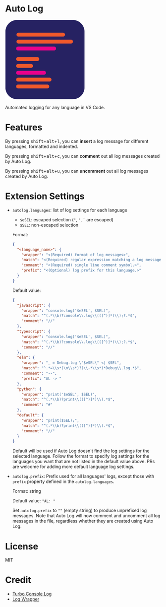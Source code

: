 # Auto Log

![Auto Log Logo](./media/logo.png)

Automated logging for any language in VS Code.

# Features

By pressing <kbd>shift</kbd>+<kbd>alt</kbd>+<kbd>l</kbd>, you can **insert** a log message for different languages, formatted and indented.

By pressing <kbd>shift</kbd>+<kbd>alt</kbd>+<kbd>c</kbd>, you can **comment** out all log messages created by Auto Log.

By pressing <kbd>shift</kbd>+<kbd>alt</kbd>+<kbd>u</kbd>, you can **uncomment** out all log messages created by Auto Log.

# Extension Settings

- `autolog.languages`: list of log settings for each language
  - `$eSEL`: escaped selection (`"`, `'`, `` ` `` are escaped)
  - `$SEL`: non-escaped selection

  Format:
  ```json
  {
    "<language_name>": {
      "wrapper": "<(Required) format of log messages>",
      "match": "<(Required) regular expression matching a log message, used for commenting and uncommenting>. Reference the default regexps below on how to write one.",
      "comment": "<(Required) single line comment symbol.>",
      "prefix": "<(Optional) log prefix for this language.>"
    }
  }
  ```

  Default value:
  ```json
  {
    "javascript": {
      "wrapper": "console.log('$eSEL', $SEL)",
      "match": "^(.*\\b)?console\\.log\\(([^)]*)\\);?.*$",
      "comment": "//"
    },
    "typescript": {
      "wrapper": "console.log('$eSEL', $SEL)",
      "match": "^(.*\\b)?console\\.log\\(([^)]*)\\);?.*$",
      "comment": "//"
    },
    "elm": {
      "wrapper": "_ = Debug.log \"$eSEL\" <| $SEL",
      "match": "^.*=\\s*(\n\\s*)?(\\-*\\s*)*Debug\\.log.*$",
      "comment": "--",
      "prefix": "AL -> "
    },
    "python": {
      "wrapper": "print('$eSEL', $SEL)",
      "match": "^(.*\\b)?print\\(([^)]*)\\).*$",
      "comment": "#"
    },
    "default": {
      "wrapper": "print($SEL);",
      "match": "^(.*\\b)?print\\(([^)]*)\\).*$",
      "comment": "//"
    }
  }
  ```
  Default will be used if Auto Log doesn't find the log settings for the selected language. Follow the format to specify log settings for the languages you want that are not listed in the default value above. PRs are welcome for adding more default language log settings.

- `autolog.prefix`: Prefix used for all languages' logs, except those with `prefix` property defined in the `autolog.languages`.

  Format: string

  Default value: `"AL: "`

  Set `autolog.prefix` to `""` (empty string) to produce unprefixed log messages. Note that Auto Log will now comment and uncomment all log messages in the file, regardless whether they are created using Auto Log.

# License
MIT

# Credit
- [Turbo Console Log](https://github.com/Chakroun-Anas/turbo-console-log)
- [Log Wrapper](https://github.com/chrisvltn/vs-code-log-wrapper)
